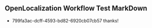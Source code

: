 ## OpenLocalization Workflow Test MarkDown
* 799fa3ac-dcff-4593-bd82-6920cb07cb57 thanks!

<!--HONumber=Jul16_HO3-->



